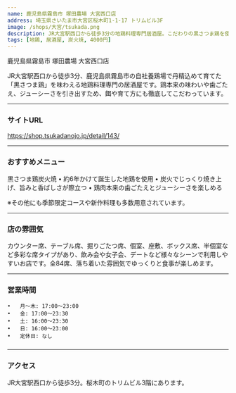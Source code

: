 ```yaml
---
name: 鹿児島県霧島市 塚田農場 大宮西口店
address: 埼玉県さいたま市大宮区桜木町1-1-17 トリムビル3F
image: /shops/大宮/tsukada.png
description: JR大宮駅西口から徒歩3分の地鶏料理専門居酒屋。こだわりの黒さつま鶏を使った炭火焼や多彩なコース料理が楽しめます。
tags: [地鶏, 居酒屋, 炭火焼, 4000円]
---
```


鹿児島県霧島市 塚田農場 大宮西口店

JR大宮駅西口から徒歩3分、鹿児島県霧島市の自社養鶏場で丹精込めて育てた「黒さつま鶏」を味わえる地鶏料理専門の居酒屋です。鶏本来の味わいや歯ごたえ、ジューシーさを引き出すため、餌や育て方にも徹底してこだわっています。

---

### **サイトURL**
https://shop.tsukadanojo.jp/detail/143/

---

### **おすすめメニュー**

黒さつま鶏炭火焼
	•	約6年かけて誕生した地鶏を使用
	•	炭火でじっくり焼き上げ、旨みと香ばしさが際立つ
	•	鶏肉本来の歯ごたえとジューシーさを楽しめる

※その他にも季節限定コースや新作料理も多数用意されています。

---

### **店の雰囲気**

カウンター席、テーブル席、掘りごたつ席、個室、座敷、ボックス席、半個室など多彩な席タイプがあり、飲み会や女子会、デートなど様々なシーンで利用しやすいお店です。全84席、落ち着いた雰囲気でゆっくりと食事が楽しめます。

---

### **営業時間**
	•	月〜木: 17:00〜23:00
	•	金: 17:00〜23:30
	•	土: 16:00〜23:30
	•	日: 16:00〜23:00
	•	定休日: なし
### 
---

### **アクセス**

JR大宮駅西口から徒歩3分。桜木町のトリムビル3階にあります。

